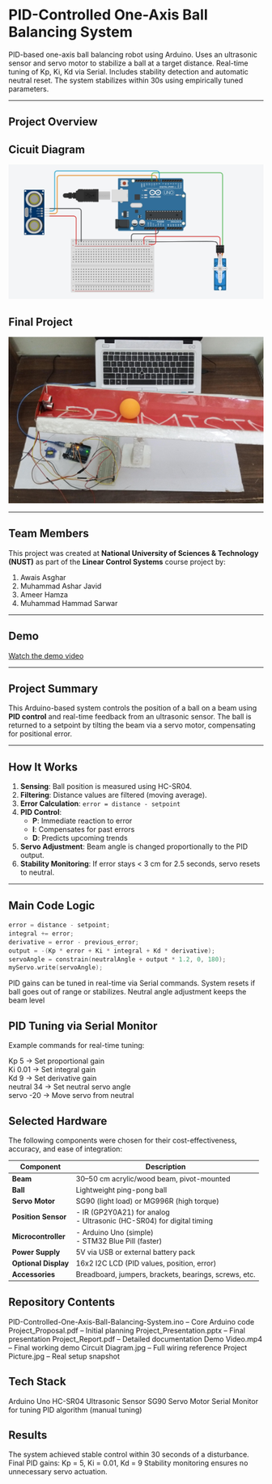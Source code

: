 # PID-Controlled One-Axis Ball Balancing System

PID-based one-axis ball balancing robot using Arduino. Uses an ultrasonic sensor and servo motor to stabilize a ball at a target distance. Real-time tuning of Kp, Ki, Kd via Serial. Includes stability detection and automatic neutral reset. The system stabilizes within 30s using empirically tuned parameters.

---

## Project Overview


## Cicuit Diagram

![Circuit Diagram](Circuit%20Diagram.jpg)

## Final Project

![Project Demo](Project%20Picture.jpg)

---

## Team Members

This project was created at **National University of Sciences & Technology (NUST)** as part of the **Linear Control Systems** course project by:


1. Awais Asghar  
2. Muhammad Ashar Javid  
3. Ameer Hamza  
4. Muhammad Hammad Sarwar  

---

## Demo

[Watch the demo video](Demo%20Video.mp4)

---

## Project Summary

This Arduino-based system controls the position of a ball on a beam using **PID control** and real-time feedback from an ultrasonic sensor. The ball is returned to a setpoint by tilting the beam via a servo motor, compensating for positional error.

---

## How It Works

1. **Sensing**: Ball position is measured using HC-SR04.
2. **Filtering**: Distance values are filtered (moving average).
3. **Error Calculation**: `error = distance - setpoint`
4. **PID Control**:
   - **P**: Immediate reaction to error
   - **I**: Compensates for past errors
   - **D**: Predicts upcoming trends
5. **Servo Adjustment**: Beam angle is changed proportionally to the PID output.
6. **Stability Monitoring**: If error stays < 3 cm for 2.5 seconds, servo resets to neutral.

---

## Main Code Logic

```cpp
error = distance - setpoint;
integral += error;
derivative = error - previous_error;
output = -(Kp * error + Ki * integral + Kd * derivative);
servoAngle = constrain(neutralAngle + output * 1.2, 0, 180);
myServo.write(servoAngle);
```

PID gains can be tuned in real-time via Serial commands.
System resets if ball goes out of range or stabilizes.
Neutral angle adjustment keeps the beam level


## PID Tuning via Serial Monitor
Example commands for real-time tuning:

Kp 5         → Set proportional gain  
Ki 0.01      → Set integral gain  
Kd 9         → Set derivative gain  
neutral 34   → Set neutral servo angle  
servo -20    → Move servo from neutral


## Selected Hardware
The following components were chosen for their cost-effectiveness, accuracy, and ease of integration:

| Component            | Description                                                             |
| -------------------- | ----------------------------------------------------------------------- |
| **Beam**             | 30–50 cm acrylic/wood beam, pivot-mounted                               |
| **Ball**             | Lightweight ping-pong ball                                              |
| **Servo Motor**      | SG90 (light load) or MG996R (high torque)                               |
| **Position Sensor**  | - IR (GP2Y0A21) for analog<br>- Ultrasonic (HC-SR04) for digital timing |
| **Microcontroller**  | - Arduino Uno (simple)<br>- STM32 Blue Pill (faster)                    |
| **Power Supply**     | 5V via USB or external battery pack                                     |
| **Optional Display** | 16x2 I2C LCD (PID values, position, error)                              |
| **Accessories**      | Breadboard, jumpers, brackets, bearings, screws, etc.                   |


## Repository Contents
PID-Controlled-One-Axis-Ball-Balancing-System.ino – Core Arduino code
Project_Proposal.pdf – Initial planning
Project_Presentation.pptx – Final presentation
Project_Report.pdf – Detailed documentation
Demo Video.mp4 – Final working demo
Circuit Diagram.jpg – Full wiring reference
Project Picture.jpg – Real setup snapshot

## Tech Stack
Arduino Uno
HC-SR04 Ultrasonic Sensor
SG90 Servo Motor
Serial Monitor for tuning
PID algorithm (manual tuning)

## Results
The system achieved stable control within 30 seconds of a disturbance.
Final PID gains: Kp = 5, Ki = 0.01, Kd = 9
Stability monitoring ensures no unnecessary servo actuation.



